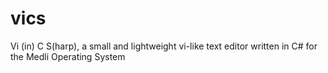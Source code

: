# vics
Vi (in) C S(harp), a small and lightweight vi-like text editor written in C# for the Medli Operating System
